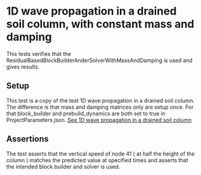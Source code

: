 # 1D wave propagation in a drained soil column, with constant mass and damping

This tests verifies that the ResidualBasedBlockBuilderAnderSolverWithMassAndDamping is used and gives results.

## Setup

This test is a copy of the test 1D wave propagation in a drained soil column. The difference is that mass and damping matrices only are setup once. For that block_builder and prebuild_dynamics are both set to true in ProjectParameters.json.
[See 1D wave propagation in a drained soil column](../test_1d_wave_prop_drained_soil/README.md)

## Assertions

The test asserts that the vertical speed of node 41 ( at half the height of the column ) matches the predicted value at specified times and asserts that the intended block builder and solver is used.
